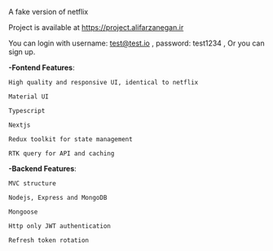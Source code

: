 A fake version of netflix

Project is available at https://project.alifarzanegan.ir

You can login with username: test@test.io , password: test1234 , Or you can sign up.

**-Fontend Features**:

    High quality and responsive UI, identical to netflix

    Material UI

    Typescript

    Nextjs

    Redux toolkit for state management

    RTK query for API and caching

**-Backend Features**:

    MVC structure

    Nodejs, Express and MongoDB

    Mongoose

    Http only JWT authentication

    Refresh token rotation
